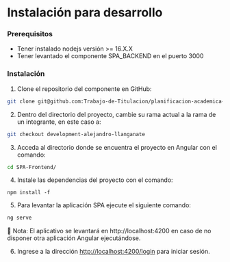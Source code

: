 # Instalación para desarrollo

### Prerequisitos

- Tener instalado nodejs versión >= 16.X.X
- Tener levantado el componente SPA_BACKEND en el puerto 3000

### Instalación

1. Clone el repositorio del componente en GitHub:

```bash
git clone git@github.com:Trabajo-de-Titulacion/planificacion-academica-fis-frontend.git
```

2. Dentro del directorio del proyecto, cambie su rama actual a la rama de un integrante, en este caso a:

```bash
git checkout development-alejandro-llanganate
```

3. Acceda al directorio donde se encuentra el proyecto en Angular con el comando:

```bash
cd SPA-Frontend/
```

4. Instale las dependencias del proyecto con el comando:

```
npm install -f
```

5. Para levantar la aplicación SPA ejecute el siguiente comando:

```bash
ng serve
```

<aside>
📖 Nota: El aplicativo se levantará en http://localhost:4200 en caso de no disponer otra aplicación Angular ejecutándose.

</aside>

6. Ingrese a la dirección  [http://localhost:4200/login](http://localhost:4200/login) para iniciar sesión.
